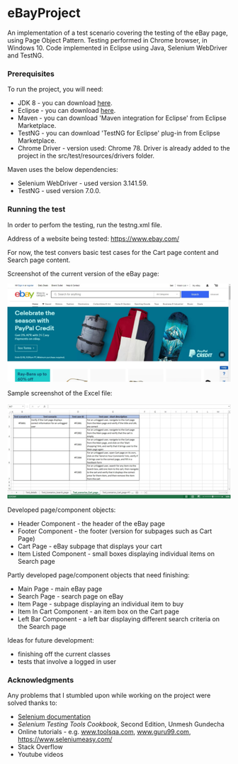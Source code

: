 # eBayProject
An implementation of a test scenario covering the testing of the eBay page, using Page Object Pattern. Testing performed in Chrome browser, in Windows 10. Code implemented in Eclipse using Java, Selenium WebDriver and TestNG.

### Prerequisites
To run the project, you will need:

* JDK 8 - you can download [here](https://www.oracle.com/technetwork/java/javase/downloads/jdk8-downloads-2133151.html).
* Eclipse - you can download [here](https://www.eclipse.org/downloads/packages/).
* Maven - you can download 'Maven integration for Eclipse' from Eclipse Marketplace.
* TestNG - you can download 'TestNG for Eclipse' plug-in from Eclipse Marketplace.
* Chrome Driver - version used: Chrome 78. Driver is already added to the project in the src/test/resources/drivers folder.

Maven uses the below dependencies:
* Selenium WebDriver - used version 3.141.59.
* TestNG - used version 7.0.0.

### Running the test
In order to perfom the testing, run the testng.xml file.

Address of a website being tested:
https://www.ebay.com/

For now, the test convers basic test cases for the Cart page content and Search page content.

Screenshot of the current version of the eBay page:

![alt text](eBayProject/src/test/resources/images/image2.jpg)

Sample screenshot of the Excel file:

![alt text](eBayProject/src/test/resources/images/excel2.jpg)

Developed page/component objects:
* Header Component - the header of the eBay page
* Footer Component - the footer (version for subpages such as Cart Page)
* Cart Page - eBay subpage that displays your cart
* Item Listed Component - small boxes displaying individual items on Search page

Partly developed page/component objects that need finishing:
* Main Page - main eBay page
* Search Page - search page on eBay
* Item Page - subpage displaying an individual item to buy
* Item In Cart Component - an item box on the Cart page
* Left Bar Component - a left bar displaying different search criteria on the Search page

Ideas for future development:
* finishing off the current classes
* tests that involve a logged in user

### Acknowledgments
Any problems that I stumbled upon while working on the project were solved thanks to:
* [Selenium documentation](https://seleniumhq.github.io/selenium/docs/api/java/)
* _Selenium Testing Tools Cookbook_, Second Edition, Unmesh Gundecha
* Online tutorials - e.g. www.toolsqa.com, www.guru99.com, https://www.seleniumeasy.com/
* Stack Overflow
* Youtube videos
